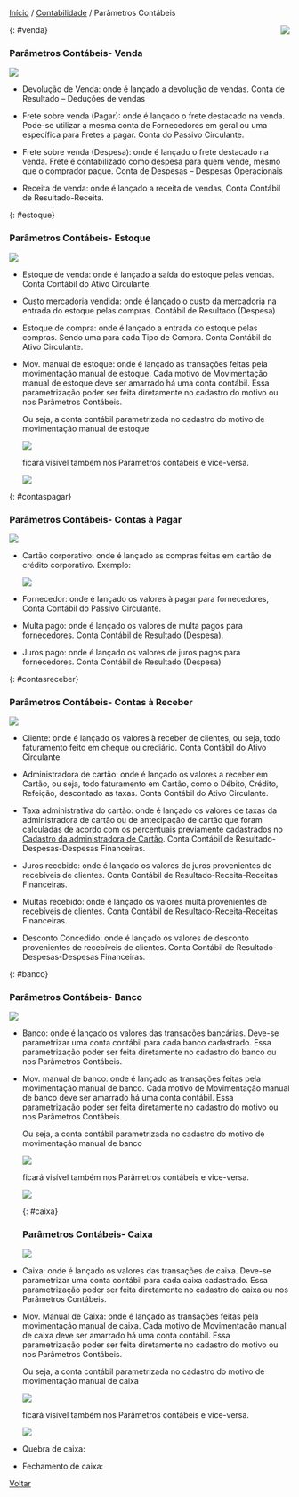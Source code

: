 [Início](index.md) / [Contabilidade](contabilidade.md#) / Parâmetros Contábeis

<a href="http://docs.continentenuvem.com.br/dicas.html#dicas"><img align="right" src="http://docs.continentenuvem.com.br/images/dicas.jpg"></a>

{: #venda}

### Parâmetros Contábeis- Venda

![](images/contabilidade_parametro_contabil_venda.jpg)

- Devolução de Venda: onde é lançado a devolução de vendas. Conta de Resultado – Deduções de vendas




- Frete sobre venda (Pagar): onde é lançado o frete destacado na venda. Pode-se utilizar  a mesma conta de Fornecedores em geral ou uma específica para Fretes a pagar. Conta do Passivo Circulante.

  

- Frete sobre venda (Despesa): onde é lançado o frete destacado na venda. Frete é contabilizado como despesa para quem vende, mesmo que o comprador pague. Conta de Despesas – Despesas Operacionais

  

- Receita de venda: onde é lançado a receita de vendas, Conta Contábil de Resultado-Receita.





{: #estoque}

### Parâmetros Contábeis- Estoque



![](images/contabilidade_parametro_contabil_estoque.jpg)

- Estoque de venda: onde é lançado a saída do estoque pelas vendas. Conta Contábil do Ativo Circulante.

- Custo  mercadoria vendida: onde é lançado o custo da mercadoria na entrada do estoque pelas compras. Contábil de Resultado (Despesa)

- Estoque de compra: onde é lançado a entrada do estoque pelas compras. Sendo uma para cada Tipo de Compra. Conta Contábil do Ativo Circulante.

- Mov. manual de estoque: onde é lançado as transações feitas pela movimentação manual de estoque. Cada motivo de Movimentação manual de estoque deve ser amarrado há uma conta contábil. Essa parametrização poder ser feita diretamente no cadastro do motivo ou nos Parâmetros Contábeis.

  Ou seja, a conta contábil parametrizada no cadastro do motivo de movimentação manual de estoque

  ![](images/contabilidade_parametro_contabil_estoque_motivo2.jpg)

  

  ficará visível também nos Parâmetros contábeis e vice-versa.

  ![](images/contabilidade_parametro_contabil_estoque_motivo.jpg)





{: #contaspagar}

### Parâmetros Contábeis- Contas à Pagar



![](images/contabilidade_parametro_contabil_contas_pagar.jpg)

- Cartão corporativo: onde é lançado as compras feitas em cartão de crédito corporativo. Exemplo:

  ![](images/contabilidade_parametro_contabil_contas_pagar_cartao.jpg)

- Fornecedor: onde é lançado os valores à pagar para fornecedores, Conta Contábil do Passivo Circulante.

- Multa pago: onde é lançado os valores de multa pagos para fornecedores. Conta Contábil de Resultado (Despesa).

- Juros pago: onde é lançado os valores de juros pagos para fornecedores. Conta Contábil de Resultado (Despesa) 



{: #contasreceber}

### Parâmetros Contábeis- Contas à Receber



![](images/contabilidade_parametro_contabil_contas_receber.jpg)

- Cliente: onde é lançado os valores à receber de clientes, ou seja, todo faturamento feito em cheque ou crediário. Conta Contábil do Ativo Circulante.

  

- Administradora de cartão: onde é lançado os valores a receber em  Cartão, ou seja, todo faturamento em Cartão, como o Débito, Crédito, Refeição, descontado as taxas. Conta Contábil do Ativo Circulante.

  

- Taxa administrativa do cartão: onde é lançado os valores de taxas da administradora de cartão ou de antecipação de cartão que foram calculadas de acordo com os percentuais previamente cadastrados no [Cadastro da administradora de Cartão](financeiro_administradora_cartao.md). Conta Contábil de Resultado-Despesas-Despesas Financeiras.

  

- Juros recebido: onde é lançado os valores de juros provenientes de recebíveis de clientes. Conta Contábil de Resultado-Receita-Receitas Financeiras.

  

- Multas recebido: onde é lançado os valores multa provenientes de recebíveis de clientes. Conta Contábil de Resultado-Receita-Receitas Financeiras.

  

- Desconto Concedido: onde é lançado os valores de desconto provenientes de recebíveis de clientes. Conta Contábil de Resultado-Despesas-Despesas Financeiras.



{: #banco}

### Parâmetros Contábeis- Banco

![](images/contabilidade_parametro_contabil_banco.jpg)



- Banco: onde é lançado os valores das transações bancárias. Deve-se parametrizar uma conta contábil para cada banco cadastrado. Essa parametrização poder ser feita diretamente no cadastro do banco ou nos Parâmetros Contábeis.

  

- Mov. manual de banco: onde é lançado as transações feitas pela movimentação manual de banco. Cada motivo de Movimentação manual de banco deve ser amarrado há uma conta contábil. Essa parametrização poder ser feita diretamente no cadastro do motivo ou nos Parâmetros Contábeis.

  Ou seja, a conta contábil parametrizada no cadastro do motivo de movimentação manual de banco

  ![](images/contabilidade_parametro_contabil_banco_cadastro.jpg)

  ficará visível também nos Parâmetros contábeis e vice-versa.

  ![](images/contabilidade_parametro_contabil_banco_cadastro2.jpg)

  

  {: #caixa}

  ### Parâmetros Contábeis- Caixa

  ![](images/contabilidade_parametro_contabil_caixa.jpg)

  

- Caixa:  onde é lançado os valores das transações de caixa. Deve-se parametrizar uma conta contábil para cada caixa cadastrado. Essa parametrização poder ser feita diretamente no cadastro do caixa ou nos Parâmetros Contábeis.



- Mov. Manual de Caixa: onde é lançado as transações feitas pela movimentação manual de caixa. Cada motivo de Movimentação manual de caixa deve ser amarrado há uma conta contábil. Essa parametrização poder ser feita diretamente no cadastro do motivo ou nos Parâmetros Contábeis.

  Ou seja, a conta contábil parametrizada no cadastro do motivo de movimentação manual de caixa

  ![](images/contabilidade_parametro_contabil_caixa_motivo.jpg)

  ficará visível também nos Parâmetros contábeis e vice-versa.

  ![](images/contabilidade_parametro_contabil_caixa_motivo2.jpg)

  

- Quebra de caixa:

  

- Fechamento de caixa:













[Voltar](contabilidade.md#parametroscontabeis)



